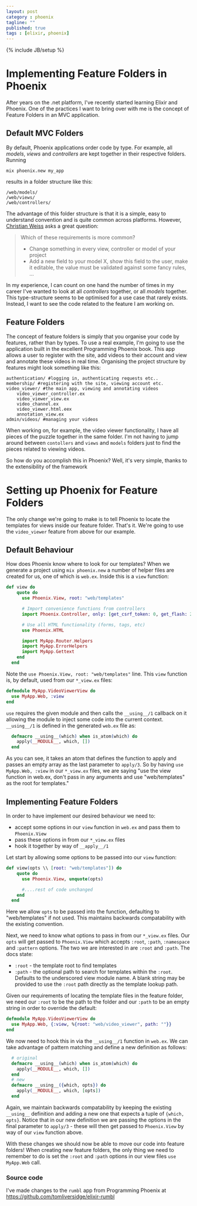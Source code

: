 ```yaml
---
layout: post
category : phoenix
tagline: ""
published: true
tags : [elixir, phoenix]
---
```

{% include JB/setup %}

# Implementing Feature Folders in Phoenix

After years on the .net platform, I've recently started learning Elixir and Phoenix. One of the practices I want to bring over with me 
is the concept of Feature Folders in an MVC application.

## Default MVC Folders 

By default, Phoenix applications order code by type. For example, all _models_, _views_ and _controllers_ are kept together in their respective folders. Running

	mix phoenix.new my_app
	
results in a folder structure like this:

	/web/models/
	/web/views/
	/web/controllers/

The advantage of this folder structure is that it is a simple, easy to understand convention and is quite common across platforms. However,  [Christian Weiss](http://www.chwe.at/2014/04/introducing-the-asp.net-mvc-feature-folders-project-structure) asks a great question:

> Which of these requirements is more common?
> 
> * Change something in every view, controller or model of your project
> * Add a new field to your model X, show this field to the user, make it editable, the value must be validated against some fancy rules, …

In my experience, I can count on one hand the number of times in my career I've wanted to look at all _controllers_ together, or all _models_ together. This type-structure seems to be optimised for a use case that rarely exists. Instead, I want to see the code related to the feature I am working on. 

## Feature Folders

The concept of feature folders is simply that you organise your code by features, rather than by types. To use a real example, I'm going to use the application built in the excellent Programming Phoenix book. This app allows a user to register with the site, add videos to their account and view and annotate these videos in real time. 
Organising the project structure by features might look something like this:

	authentication/ #logging in, authenticating requests etc..
	membership/ #registering with the site, viewing account etc.
	video_viewer/ #the main app, viewing and annotating videos
		video_viewer_controller.ex
		video_viewer_view.ex
		video_channel.ex
		video_viewer.html.eex
		annotation_view.ex
	admin/videos/ #managing your videos

When working on, for example, the video viewer functionality, I have  all pieces of the puzzle together in the same folder. I'm not having to jump around between `contollers` and `views` and `models` folders just to find the pieces related to viewing videos. 

So how do you accomplish this in Phoenix? Well, it's very simple, thanks to the extensibility of the framework

# Setting up Phoenix for Feature Folders

The only change we're going to make is to tell Phoenix to locate the templates for views inside our feature folder. That's it. We're going to use the `video_viewer` feature from above for our example.

## Default Behaviour

How does Phoenix know where to look for our templates? When we generate a project using `mix phoenix.new` a number of helper files are created for us, one of which is `web.ex`. Inside this is a `view` function:

``` elixir
def view do
    quote do
      use Phoenix.View, root: "web/templates"

      # Import convenience functions from controllers
      import Phoenix.Controller, only: [get_csrf_token: 0, get_flash: 2, view_module: 1]

      # Use all HTML functionality (forms, tags, etc)
      use Phoenix.HTML

      import MyApp.Router.Helpers
      import MyApp.ErrorHelpers
      import MyApp.Gettext
    end
  end
```

Note the `use Phoenix.View, root: "web/templates"` line. This `view` function is, by default, used from our `*_view.ex` files:

``` elixir
defmodule MyApp.VideoViewerView do
  use MyApp.Web, :view
end
```
`use` requires the given module and then calls the `__using__/1` callback on it allowing the module to inject some code into the current context. `__using__/1` is defined in the generated `web.ex` file as:

``` elixir
  defmacro __using__(which) when is_atom(which) do
    apply(__MODULE__, which, [])
  end
```
As you can see, it takes an atom that defines the function to apply and passes an empty array as the last parameter to `apply/3`. So by having `use MyApp.Web, :view` in our `*_view.ex` files, we are saying "use the view function in web.ex, don't pass in any arguments and use "web/templates" as the root for templates."

## Implementing Feature Folders 

In order to have implement our desired behaviour we need to:

* accept some options in our `view` function in `web.ex` and pass them to `Phoenix.View`
* pass these options in from our `*_view.ex` files
* hook it together by way of `__apply__/1`

Let start by allowing some options to be passed into our `view` function:

``` elixir
def view(opts \\ [root: "web/templates"]) do
    quote do
      use Phoenix.View, unquote(opts)

      #....rest of code unchanged
    end
  end
```

Here we allow `opts` to be passed into the function, defaulting to "web/templates" if not used. This maintains backwards compatability with the existing convention. 

Next, we need to know what options to pass in from our `*_view.ex` files.  Our `opts` will get passed to `Phoenix.View` which accepts `:root`, `:path`, `:namespace` and `:pattern` options. The two we are interested in are `:root` and `:path`. The docs state:

* `:root` - the template root to find templates
* `:path` - the optional path to search for templates within the `:root`. Defaults to the underscored view module name. A blank string may be provided to use the `:root` path directly as the template lookup path.

Given our requirements of locating the template files in the feature folder, we need our `:root` to be the path to the folder and our `:path` to be an empty string in order to override the default:

``` elixir
defmodule MyApp.VideoViewerView do
  use MyApp.Web, {:view, %{root: "web/video_viewer", path: ""}}
end
```

We now need to hook this in via the `__using__/1` function in `web.ex`. We can take advantage of pattern matching and define a new definition as follows:

``` elixir
  # original
  defmacro __using__(which) when is_atom(which) do
    apply(__MODULE__, which, [])
  end
  # new
  defmacro __using__({which, opts}) do
    apply(__MODULE__, which, [opts])
  end
```
Again, we maintain backwards compatability by keeping the existing `__using__` definition and adding a new one that expects a tuple of `{which, opts}`. Notice that in our new definition we are passing the options in the final parameter to `apply/3` - these will then get passed to `Phoenix.View` by way of our `view` function above. 

With these changes we should now be able to move our code into feature folders! When creating new feature folders, the only thing we need to remember to do is set the `:root` and `:path` options in our view files `use MyApp.Web` call.


### Source code

I've made changes to the `rumbl` app from Programming Phoenix at https://github.com/tomliversidge/elixir-rumbl 
